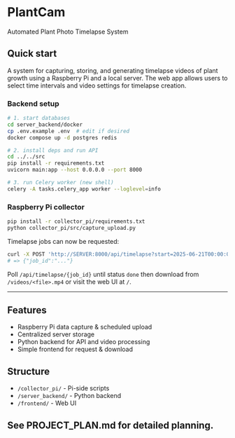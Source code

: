 # PlantCam

Automated Plant Photo Timelapse System

## Quick start
A system for capturing, storing, and generating timelapse videos of plant growth using a Raspberry Pi and a local server. The web app allows users to select time intervals and video settings for timelapse creation.

### Backend setup
```bash
# 1. start databases
cd server_backend/docker
cp .env.example .env  # edit if desired
docker compose up -d postgres redis

# 2. install deps and run API
cd ../../src
pip install -r requirements.txt
uvicorn main:app --host 0.0.0.0 --port 8000

# 3. run Celery worker (new shell)
celery -A tasks.celery_app worker --loglevel=info
```

### Raspberry Pi collector
```bash
pip install -r collector_pi/requirements.txt
python collector_pi/src/capture_upload.py
```

Timelapse jobs can now be requested:
```bash
curl -X POST 'http://SERVER:8000/api/timelapse?start=2025-06-21T00:00:00&end=2025-06-21T01:00:00&fps=24&duration=5'
# => {"job_id":"..."}
```
Poll `/api/timelapse/{job_id}` until status `done` then download from `/videos/<file>.mp4` or visit the web UI at `/`.

---

## Features
- Raspberry Pi data capture & scheduled upload
- Centralized server storage
- Python backend for API and video processing
- Simple frontend for request & download

## Structure
- `/collector_pi/` - Pi-side scripts
- `/server_backend/` - Python backend
- `/frontend/` - Web UI

## See PROJECT_PLAN.md for detailed planning.